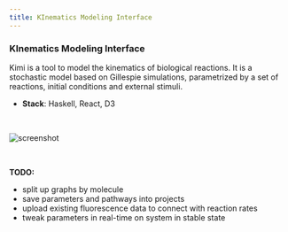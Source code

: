 ```yaml
---
title: KInematics Modeling Interface
---
```


### KInematics Modeling Interface

Kimi is a tool to model the kinematics of biological reactions. It is a stochastic model based on Gillespie simulations,
parametrized by a set of reactions, initial conditions and external stimuli.

- **Stack**: Haskell, React, D3

&nbsp;

![screenshot](/assets/img/kimi.png)

&nbsp;

**TODO:**

- split up graphs by molecule
- save parameters and pathways into projects
- upload existing fluorescence data to connect with reaction rates
- tweak parameters in real-time on system in stable state
